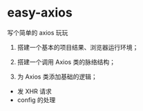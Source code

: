 # easy-axios
写个简单的 axios 玩玩

1. 搭建一个基本的项目结果、浏览器运行环境；

2. 搭建一个调用 Axios 类的脉络结构；

3. 为 Axios 类添加基础的逻辑；
- 发 XHR 请求
- config 的处理
